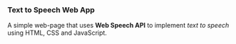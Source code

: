 ### Text to Speech Web App

A simple web-page that uses **Web Speech API** to implement _text to speech_ using HTML, CSS and JavaScript.
